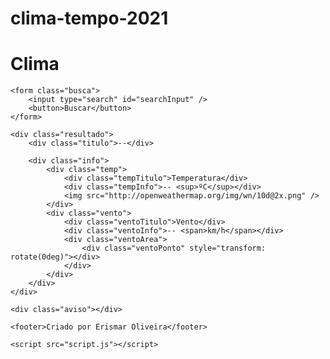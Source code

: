 # clima-tempo-2021

<!DOCTYPE html>
<html lang="pt">
<head>
    <meta charset="UTF-8">
    <meta http-equiv="X-UA-Compatible" content="IE=edge">
    <meta name="viewport" content="width=device-width, initial-scale=1.0">
    <title>Clima</title>
    <link rel="stylesheet" href="style.css" />
</head>
<body>
    <h1>Clima</h1>

    <form class="busca">
        <input type="search" id="searchInput" />
        <button>Buscar</button>
    </form>

    <div class="resultado">
        <div class="titulo">--</div>

        <div class="info">
            <div class="temp">
                <div class="tempTitulo">Temperatura</div>
                <div class="tempInfo">-- <sup>ºC</sup></div>
                <img src="http://openweathermap.org/img/wn/10d@2x.png" />
            </div>
            <div class="vento">
                <div class="ventoTitulo">Vento</div>
                <div class="ventoInfo">-- <span>km/h</span></div>
                <div class="ventoArea">
                    <div class="ventoPonto" style="transform: rotate(0deg)"></div>
                </div>
            </div>
        </div>
    </div>

    <div class="aviso"></div>

    <footer>Criado por Erismar Oliveira</footer>

    <script src="script.js"></script>
</body>
</html>
